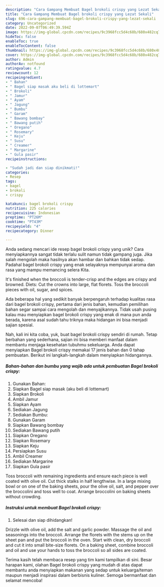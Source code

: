 ```yaml
---
description: "Cara Gampang Membuat Bagel brokoli crispy yang Lezat Sekali"
title: "Cara Gampang Membuat Bagel brokoli crispy yang Lezat Sekali"
slug: 696-cara-gampang-membuat-bagel-brokoli-crispy-yang-lezat-sekali
category: Uncategorized
date: 2022-09-07T06:49:39.594Z
image: https://img-global.cpcdn.com/recipes/9c3968fcc5d4c68b/680x482cq70/bagel-brokoli-crispy-foto-resep-utama.jpg
hideToc: false
enableToc: true
enableTocContent: false
thumbnail: https://img-global.cpcdn.com/recipes/9c3968fcc5d4c68b/680x482cq70/bagel-brokoli-crispy-foto-resep-utama.jpg
cover: https://img-global.cpcdn.com/recipes/9c3968fcc5d4c68b/680x482cq70/bagel-brokoli-crispy-foto-resep-utama.jpg
author: Admin
authorAv: notfound
ratingvalue: 4.7
reviewcount: 12
recipeingredient:
- " Bahan"
- " Bagel siap masak aku beli di lottemart"
- " Brokoli"
- " Jamur"
- " Ayam"
- " Jagung"
- " Bumbu"
- " Garam"
- " Bawang bombay"
- " Bawang putih"
- " Oregano"
- " Rosemary"
- " Keju"
- " Susu"
- " Creamer"
- " Margarine"
- " Gula pasir"
recipeinstructions:

- "Sudah jadi dan siap dinikmati!"
categories:
- Resep
tags:
- bagel
- brokoli
- crispy

katakunci: bagel brokoli crispy 
nutrition: 225 calories
recipecuisine: Indonesian
preptime: "PT26M"
cooktime: "PT43M"
recipeyield: "4"
recipecategory: Dinner

---
```





Anda sedang mencari ide resep bagel brokoli crispy yang unik? Cara menyiapkannya sangat tidak terlalu sulit namun tidak gampang juga. Jika salah mengolah maka hasilnya akan hambar dan bahkan tidak sedap. Padahal bagel brokoli crispy yang enak selayaknya mempunyai aroma dan rasa yang mampu memancing selera Kita.





It&#39;s finished when the broccoli is tender-crisp and the edges are crispy and browned. Diets: Cut the crowns into large, flat florets. Toss the broccoli pieces with oil, sugar, and spices.

Ada beberapa hal yang sedikit banyak berpengaruh terhadap kualitas rasa dari bagel brokoli crispy, pertama dari jenis bahan, kemudian pemilihan bahan segar sampai cara mengolah dan menyajikannya. Tidak usah pusing kalau mau menyiapkan bagel brokoli crispy yang enak di mana pun anda berada, karena asal sudah tahu triknya maka hidangan ini bisa menjadi sajian spesial.






Nah, kali ini kita coba, yuk, buat bagel brokoli crispy sendiri di rumah. Tetap berbahan yang sederhana, sajian ini bisa memberi manfaat dalam membantu menjaga kesehatan tubuhmu sekeluarga. Anda dapat menyiapkan Bagel brokoli crispy memakai 17 jenis bahan dan 0 tahap pembuatan. Berikut ini langkah-langkah dalam menyiapkan hidangannya.

<!--inarticleads1-->

##### Bahan-bahan dan bumbu yang wajib ada untuk pembuatan Bagel brokoli crispy:

1. Gunakan  Bahan:
1. Siapkan  Bagel siap masak (aku beli di lottemart)
1. Siapkan  Brokoli
1. Ambil  Jamur
1. Siapkan  Ayam
1. Sediakan  Jagung
1. Sediakan  Bumbu:
1. Gunakan  Garam
1. Siapkan  Bawang bombay
1. Sediakan  Bawang putih
1. Siapkan  Oregano
1. Siapkan  Rosemary
1. Siapkan  Keju
1. Persiapkan  Susu
1. Ambil  Creamer
1. Sediakan  Margarine
1. Siapkan  Gula pasir


Toss broccoli with remaining ingredients and ensure each piece is well coated with olive oil. Cut thick stalks in half lengthwise. In a large mixing bowl or on one of the baking sheets, pour the olive oil, salt, and pepper over the broccolini and toss well to coat. Arrange broccolini on baking sheets without crowding. 

<!--inarticleads2-->

##### Instruksi untuk membuat Bagel brokoli crispy:


1. Selesai dan siap dihidangkan!

Drizzle with olive oil, add the salt and garlic powder. Massage the oil and seasonings into the broccoli. Arrange the florets with the stems up on the sheet pan and put the broccoli in the oven. Start with clean, dry broccoli and cut it into small bite-size florets. On a baking sheet, combine broccoli and oil and use your hands to toss the broccoli so all sides are coated. 

Terima kasih telah membaca resep yang tim kami tampilkan di sini. Besar harapan kami, olahan Bagel brokoli crispy yang mudah di atas dapat membantu anda menyiapkan makanan yang sedap untuk keluarga/teman maupun menjadi inspirasi dalam berbisnis kuliner. Semoga bermanfaat dan selamat mencoba!
